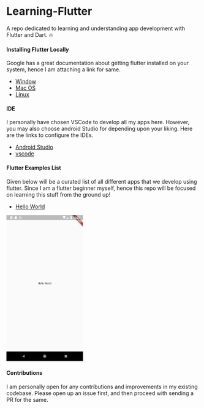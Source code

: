 # Learning-Flutter

A repo dedicated to learning and understanding app development with Flutter and Dart. :fire:

#### Installing Flutter Locally

Google has a great documentation about getting flutter installed on your system, hence I am attaching a link for same.

- [Window](https://flutter.io/setup-windows/)
- [Mac OS](https://flutter.io/setup-macos/)
- [Linux](https://flutter.io/setup-linux/)

#### IDE

I personally have chosen VSCode to develop all my apps here. However, you may also choose android Studio for depending upon your liking.
Here are the links to configure the IDEs.

- [Android Studio](https://flutter.io/get-started/editor/#androidstudio)
- [vscode](https://flutter.io/get-started/editor/#vscode)

#### Flutter Examples List

Given below will be a curated list of all different apps that we develop using flutter.
Since I am a flutter beginner myself, hence this repo will be focused on learning this stuff from the ground up!

- [Hello World](./hello_world)

<img src="hello_world.png" height="380" width="200">

#### Contributions

I am personally open for any contributions and improvements in my existing codebase.
Please open up an issue first, and then proceed with sending a PR for the same.
